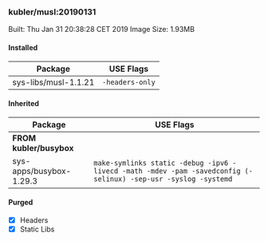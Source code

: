 ### kubler/musl:20190131

Built: Thu Jan 31 20:38:28 CET 2019
Image Size: 1.93MB

#### Installed
Package | USE Flags
--------|----------
sys-libs/musl-1.1.21 | `-headers-only`
#### Inherited
Package | USE Flags
--------|----------
**FROM kubler/busybox** |
sys-apps/busybox-1.29.3 | `make-symlinks static -debug -ipv6 -livecd -math -mdev -pam -savedconfig (-selinux) -sep-usr -syslog -systemd`

#### Purged
- [x] Headers
- [x] Static Libs
